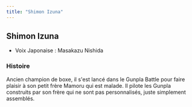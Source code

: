 ```yaml
---
title: "Shimon Izuna"
---
```


Shimon Izuna
------------





* Voix Japonaise : Masakazu Nishida


### Histoire


Ancien champion de boxe, il s'est lancé dans le Gunpla Battle pour faire plaisir à son petit frère Mamoru qui est malade. Il pilote les Gunpla construits par son frère qui ne sont pas personnalisés, juste simplement assemblés.


